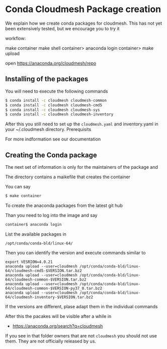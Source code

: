 # Conda Cloudmesh Package creation

We explain how we create conda packages for cloudmesh. This has not yet been
extensively tested, but we encourage you to try it

workflow:

make container
make shell
container> anaconda login
container> make upload

open https://anaconda.org/cloudmesh/repo


## Installing of the packages

You will need to execute the following commands

```bash
$ conda install -c cloudmesh cloudmesh-common
$ conda install -c cloudmesh cloudmesh-cmd5
$ conda install -c cloudmesh cloudmesh-sys
$ conda install -c cloudmesh cloudmesh-inventory
```

After this you still need to set up the `cloudmesh.yaml` and
inventory.yaml in your ~/.cloudmesh directory. Prerequisits

For more indformation see our documentation


## Creating the Conda package

The next set of information is only for the maintainers of the package and

The directory contains a maikefile that creates the container

You can say 

```bash
$ make container
```

To create the anaconda packages from the latest git hub

Than you need to log into the image and say

```bash
container$ anaconda login
```

List the available packages in 

    /opt/conda/conda-bld/linux-64/

Then you can identify the version and execute commands similar to

    export VESRION=4.0.21
    anaconda upload --user=cloudmesh /opt/conda/conda-bld/linux-64/cloudmesh-cmd5-$VERSION.tar.bz2
    anaconda upload --user=cloudmesh /opt/conda/conda-bld/linux-64/cloudmesh-common-$VERSION.tar.bz2
    anaconda upload --user=cloudmesh /opt/conda/conda-bld/linux-64/cloudmesh-common-$VERSION-py37_0.tar.bz2
    anaconda upload --user=cloudmesh /opt/conda/conda-bld/linux-64/cloudmesh-inventory-$VERSION.tar.bz2

If the versions are different, plase adapt them in the individual commands

After this the pacakes will be visible after a while in 

* <https://anaconda.org/search?q=cloudmesh>

If you see in that folder owners that are not `cloudmesh` you should not use
them. They are not officially released by us.
